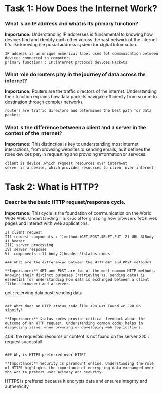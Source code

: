 # Task 1: How Does the Internet Work?

### What is an IP address and what is its primary function?

**Importance:** Understanding IP addresses is fundamental to knowing how devices find and identify each other across the vast network of the internet. It's like knowing the postal address system for digital information.

```
IP address is an unique numerical label used fot communication between devices connected to computers
primary functions : IP:internet protocol devices,Packets
```

### What role do routers play in the journey of data across the internet?

**Importance:** Routers are the traffic directors of the internet. Understanding their function explains how data packets navigate efficiently from source to destination through complex networks.

```
routers are traffic directors and determines the best path for data packets 
```

### What is the difference between a client and a server in the context of the internet?

**Importance:** This distinction is key to understanding most internet interactions, from browsing websites to sending emails, as it defines the roles devices play in requesting and providing information or services.

```
client is device ,which request resources over internent
server is a device, which provides resources to client over internet
```

# Task 2: What is HTTP?

### Describe the basic HTTP request/response cycle.

**Importance:** This cycle is the foundation of communication on the World Wide Web. Understanding it is crucial for grasping how browsers fetch web pages and interact with web applications.

```
I) client request
II) request components : 1)methods(GET,POST,DELET,PUT) 2) URL 3)Body 4) header
III) server processing
IV) server response
V)  components : 1) body 2)header 3)status codes`

### What are the differences between the HTTP GET and POST methods?

**Importance:** GET and POST are two of the most common HTTP methods. Knowing their distinct purposes (retrieving vs. sending data) is essential for understanding how data is exchanged between a client (like a browser) and a server.

```
get : reterving data
post: sending data
```

### What does an HTTP status code like 404 Not Found or 200 OK signify?

**Importance:** Status codes provide critical feedback about the outcome of an HTTP request. Understanding common codes helps in diagnosing issues when browsing or developing web applications.

```
404: the requested resourse or content is not found on the server 
200 : request sucessfull
```

### Why is HTTPS preferred over HTTP?

**Importance:** Security is paramount online. Understanding the role of HTTPS highlights the importance of encrypting data exchanged over the web to protect user privacy and security.

```
HTTPS is preffered because it encrypts data and ensures integrity and authenticity 
```
